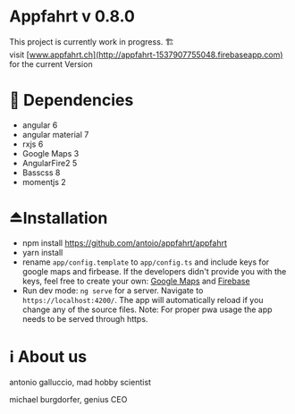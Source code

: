 # Appfahrt v 0.8.0

This project is currently work in progress. 🏗  
visit [www.appfahrt.ch](http://appfahrt-1537907755048.firebaseapp.com) for the current Version

# 🔁 Dependencies

- angular 6
- angular material 7
- rxjs 6
- Google Maps 3
- AngularFire2 5
- Basscss 8
- momentjs 2


# ⏏️Installation

- npm install https://github.com/antoio/appfahrt/appfahrt
- yarn install
- rename `app/config.template` to `app/config.ts` and include keys for google maps and firbease. If the developers didn't provide you with the keys, feel free to create your own: [Google Maps](https://console.cloud.google.com/google/maps-apis) and [Firebase](http://console.firebase.google.com/)
- Run dev mode: `ng serve` for a server. Navigate to `https://localhost:4200/`. The app will automatically reload if you change any of the source files. Note: For proper pwa usage the app needs to be served through https.

# ℹ About us

antonio galluccio, mad hobby scientist

michael burgdorfer, genius CEO

